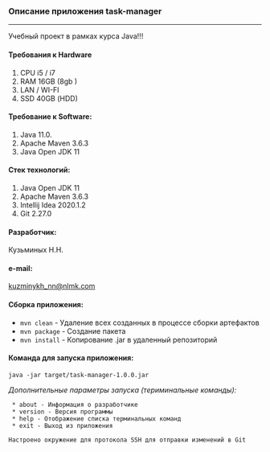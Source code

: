 ### Описание приложения task-manager
***
Учебный проект в рамках курса Java!!!

#### Требования к Hardware
1. CPU i5 / i7
2. RAM 16GB (8gb )
3. LAN / WI-FI
4. SSD 40GB (НDD)

#### Требование к Software: 
1. Java 11.0. 
2. Apache Maven 3.6.3
3. Java Open JDK 11

#### Стек технологий:
1. Java Open JDK 11
2. Apache Maven 3.6.3
3. Intellij Idea 2020.1.2
4. Git 2.27.0

#### Разработчик: 
 Кузьминых Н.Н.
 
#### e-mail: 
 kuzminykh_nn@nlmk.com

#### Сборка приложения: 
- `mvn clean` - Удаление всех созданных в процессе сборки артефактов
- `mvn package` - Создание пакета
- `mvn install` - Копирование .jar в удаленный репозиторий

#### Команда для запуска приложения: 
``` 
java -jar target/task-manager-1.0.0.jar 
```

*Дополнительные параметры запуска (териминальные команды):*
```
 * about - Информация о разработчике
 * version - Версия программы
 * help - Отображение списка терминальных команд
 * exit - Выход из приложения
```
 
 `Настроено окружение для протокола SSH для отправки изменений в Git`